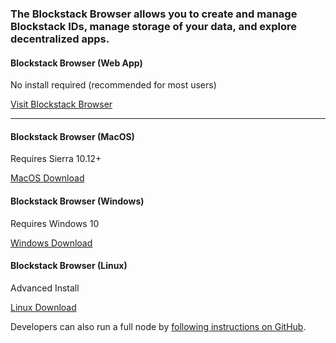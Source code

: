 ### The Blockstack Browser allows you to create and manage Blockstack IDs, manage storage of your data, and explore decentralized apps.

#### Blockstack Browser (Web App)

No install required (recommended for most users)

<a href="https://browser.blockstack.org/" class="button">Visit Blockstack Browser</a>

---

#### Blockstack Browser (MacOS)

Requires Sierra 10.12+

<a href="https://github.com/blockstack/blockstack-browser/releases/download/v0.35.1/Blockstack-for-macOS-v0.35.1.dmg" class="button">MacOS Download</a>

#### Blockstack Browser (Windows)

Requires Windows 10

<a href="https://github.com/blockstack/blockstack-browser/releases/download/v0.35.1/Blockstack-for-win10-v0.35.1.msi" class="button">Windows Download</a>

#### Blockstack Browser (Linux)

Advanced Install

<a href="https://github.com/blockstack/blockstack-browser/releases/download/v0.35.1/Blockstack-for-Linux-v0.35.1.sh" class="button">Linux Download</a>

Developers can also run a full node by [following instructions on GitHub](https://github.com/blockstack/blockstack-core).
